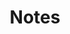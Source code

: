 ---
title: Notes
layout: home

hero:
  name: "Pat's Notes"
  text: "Whims and Wisdom"
  tagline: Welcome, Step into My Digital Nexus and Embark on a Journey of Serendipity by exploring what I Consume, Curate and get Curious about from this Ever-Evolving Notebook.
  image:
    src: brain-book.png
    alt: hero-image

features:
  - icon: ⚙️
    title: Software Engineering
    details: Learning the proper etiquette to communicate with the computer 
    link: /Notes/Software-Engineering/
  - icon: 🧑🏽‍💻
    title: Programming
    details: Talking to the computers and asking them to do things (nicely of course)
    link: /Notes/Programming-Languages/
  - icon: 🖥️
    title: Hardware
    details: Building the computers and a capable infrastructure around it
    link: /Notes/Computer-Hardware/
  - icon: 📡
    title: Networking
    details: Making sure some computers can communicate while some computers absolutely cannot
    link: /Notes/Computer-Networking/
  - icon: ☁️
    title: Cloud Computing
    details: Still the same computers, but someone else manages it for you
    link: /Notes/Cloud-Computing/
  - icon: ♾️
    title: DevOps
    details: Its like Development and Operations together, really interesting, you gotta see it
    link: /Notes/DevOps-Engineering/
  - icon: 📊
    title: Data Ecosystem
    details: Gathering, Processing and making sense of the data in hand
    link: /Notes/Data-Ecosystem/
  - icon: 🖼️
    title: Design
    details: The science and logic behind the art of inclusive and user-centric design
    link: /Notes/Design/
  - icon: ㊗️
    title: Linguistics
    details: Learning new languages, and in the process learn about the history, culture and lifestyle of its people as well
    link: /Notes/Linguistics/
  - icon: 🙏🏽
    title: Theology
    details: A little more closer to the meaning and purpose of life
    link: /Notes/Theology/
  - icon: 🙋🏽‍♂️
    title: Productivity
    details: Doing things consistent, quick and efficient, with insights from millenia of human existence
    link: /Notes/Productivity/
  - icon: 📕
    title: Book Reviews
    details: Talking about the books that I read and the points I take away from them
    link: /Notes/Book-Reviews/
  - icon: 🎬
    title: Movie Reviews
    details: Talking about the movies that I happen to watch and how they made me feel/think
    link: https://letterboxd.com/PatrickAmbrosso/
    linkText: Visit Letterbox
    rel: external
---